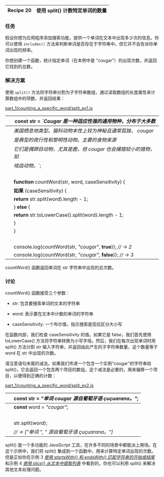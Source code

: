 | Recipe 20 | 使用 split() 计数特定单词的数量 |
| --- | --- |

### 任务

假设你想为应用程序添加搜索功能，提供一个单词在文本中出现多少次的信息。你可以使用 `includes()` 方法来判断单词是否存在于字符串中。但它并不会告诉你单词出现的频率。

你想创建一个函数，统计指定单词（在本例中是 "cougar"）的出现次数，并返回它找到的总数。

### 解决方案

使用 `split()` 方法将字符串分割为子字符串数组，通过读取数组的长度属性来计算数组中的项数，并返回结果：

[part_1/counting_a_specific_word/split_ex1.js](http://media.pragprog.com/titles/fkjavascript/code/part_1/counting_a_specific_word/split_ex1.js)

|   | **const** str = *`Cougar 是一种适应性强的通用物种，分布于大多数* |
| --- | --- |
|   | *美国栖息地类型。猫科动物本性上较为神秘且通常孤独， cougar* |
|   | *是典型的夜行性和黎明性动物。主要的食物来源* |
|   | *它们是偶蹄目动物，尤其是鹿，但 cougar 也会捕猎较小的猎物，如* |
|   | *啮齿动物。`*; |
|   |  |
|   | **function** countWord(str, word, caseSensitivity) { |
|   | **如果** (caseSensitivity) { |
|   | **return** str.split(word).length - 1; |
|   | } **else** { |
|   | **return** str.toLowerCase().split(word).length - 1; |
|   | } |
|   | } |
|   |  |
|   | console.log(countWord(str, *"cougar"*, **true**)); *// → 2* |
|   | console.log(countWord(str, *"cougar"*, **false**)); *// → 3* |

countWord() 函数返回单词在 str 字符串中出现的总次数。

### 讨论

countWord() 函数接受三个参数：

+   str: 包含要搜索单词的文本的字符串

+   word: 表示要在文本中计数的单词的字符串

+   caseSensitivity: 一个布尔值，指示搜索是否应区分大小写

在函数内部，我们检查 caseSensitivity 的值。如果它是 false，我们首先使用 toLowerCase() 方法将字符串转换为小写字母。然后，我们在每次出现单词时用 split() 方法分割 str 输入字符串，并返回由此产生的子字符串数量，这个数量等于 word 在 str 中出现的次数。

请注意语句末尾的减法。如果我们传递一个包含一个实例“cougar”的字符串给 split()，它会返回一个包含两个项目的数组。这个减法是必要的，用来偏移一个项目，以便得到正确的计数：

[part_1/counting_a_specific_word/split_ex2.js](http://media.pragprog.com/titles/fkjavascript/code/part_1/counting_a_specific_word/split_ex2.js)

|   | **const** str = *"单词 cougar 源自葡萄牙语 çuçuarana。"*; |
| --- | --- |
|   | **const** word = *"cougar"*; |
|   |  |
|   | str.split(word); |
|   | *// → ["单词 ", " 源自葡萄牙语 çuçuarana。"]* |

split() 是一个多功能的 JavaScript 工具，在许多不同的场景中都能派上用场。在这个示例中，我们将 split() 集成到一个函数中，用来计算特定单词出现的次数。但是正如你在示例 3 [*使用 startsWith() 和 endsWith() 匹配字符串的开始或结尾*](f_0013.xhtml#rcp.start_end) 和示例 4 [*使用 slice() 从文本中提取列表*](f_0014.xhtml#rcp.slice) 中看到的，你也可以利用 split() 来解决其他文本处理问题。
